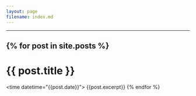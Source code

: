 ```yaml
---
layout: page
filename: index.md
--- 
```


---
{% for post in site.posts %}
    <h1>{{ post.title }}</h1>
    <time datetime="{{post.date}}"\>
    {{post.excerpt}}
{% endfor %}
---